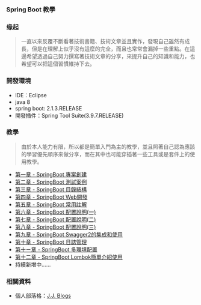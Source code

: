 ### Spring Boot 教學

### 缘起
>一直以來反覆不斷看著技術書籍、技術文章並且實作，發現自己雖然有成長，但是在理解上似乎沒有這麼的完全，而且也常常會漏掉一些重點。在這邊希望透過自己努力撰寫著技術文章的分享，來提升自己的知識和能力，也希望可以把這個習慣維持下去。

### 開發環境
- IDE：Eclipse
- java 8 
- spring boot: 2.1.3.RELEASE
- 開發插件：Spring Tool Suite(3.9.7.RELEASE)

### 教學
>由於本人能力有限，所以都是簡單入門為主的教學，並且照著自己認為應該的學習優先順序來做分享，而在其中也可能穿插著一些工具或是套件上的使用教學。

-  [第一章 - SpringBoot 專案創建](https://morosedog.gitlab.io/j.j.blogs/2019/03/13/springboot-20190313-springboot1/ "第一章 - SpringBoot 專案創建")
-  [第二章 - SpringBoot 測試案例](https://morosedog.gitlab.io/j.j.blogs/2019/03/13/springboot-20190313-springboot2/ "第二章 - SpringBoot 測試案例")
-  [第三章 - SpringBoot 目錄結構](https://morosedog.gitlab.io/j.j.blogs/2019/03/14/springboot-20190314-springboot3/ "第三章 - SpringBoot 目錄結構")
-  [第四章 - SpringBoot Web開發](https://morosedog.gitlab.io/j.j.blogs/2019/03/15/springboot-20190315-springboot4/ "第四章 - SpringBoot Web開發")
-  [第五章 - SpringBoot 常用註解](https://morosedog.gitlab.io/j.j.blogs/2019/03/15/springboot-20190315-springboot5/ "第五章 - SpringBoot 常用註解")
-  [第六章 - SpringBoot 配置說明(一)](https://morosedog.gitlab.io/j.j.blogs/2019/03/16/springboot-20190316-springboot6/ "第六章 - SpringBoot 配置說明(一)")
-  [第七章 - SpringBoot 配置說明(二)](https://morosedog.gitlab.io/j.j.blogs/2019/03/17/springboot-20190317-springboot7/ "第七章 - SpringBoot 配置說明(二)")
-  [第八章 - SpringBoot 配置說明(三)](https://morosedog.gitlab.io/j.j.blogs/2019/03/18/springboot-20190318-springboot8/ "第八章 - SpringBoot 配置說明(三)")
-  [第九章 - SpringBoot Swagger2的集成和使用](https://morosedog.gitlab.io/j.j.blogs/2019/03/19/springboot-20190319-springboot9/ "第九章 - SpringBoot Swagger2的集成和使用")
-  [第十章 - SpringBoot 日誌管理](https://morosedog.gitlab.io/j.j.blogs/2019/03/20/springboot-20190320-springboot10/ "第十章 - SpringBoot 日誌管理")
-  [第十ㄧ章 - SpringBoot 多環境配置](https://morosedog.gitlab.io/j.j.blogs/2019/03/21/springboot-20190321-springboot11/ "第十ㄧ章 - SpringBoot 多環境配置")
-  [第十二章 - SpringBoot Lombok簡單介紹使用](https://morosedog.gitlab.io/j.j.blogs/2019/03/22/springboot-20190322-springboot12/ "第十二章 - SpringBoot Lombok簡單介紹使用")
-  持續新增中......

### 相關資料
- 個人部落格：[J.J. Blogs](https://morosedog.gitlab.io/j.j.blogs/ "J.J. Blogs")
